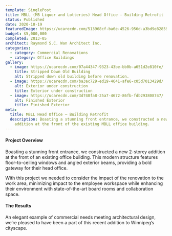 ```yaml
---
template: SinglePost
title: MBLL (MB Liquor and Lotteries) Head Office – Building Retrofit
status: Published
date: 2020-10-19
featuredImage: https://ucarecdn.com/513968cf-ba6e-4526-956d-a3bd9e82859c/-/preview/-/enhance/19/
budget: $5,000,000
completed: 2013-05
architect: Raymond S.C. Wan Architect Inc.
categories:
  - category: Commercial Renovations
  - category: Office Buildings
gallery:
  - image: https://ucarecdn.com/07a44347-9323-43be-bb0b-a651d2e810fe/
    title: Stripped Down Old Building
    alt: Stripped down old building before renovation.
  - image: https://ucarecdn.com/ba3ac729-ed19-4641-afe6-c05d7013429d/
    alt: Exterior under construction
    title: Exterior under construction
  - image: https://ucarecdn.com/3d748fa8-25a7-4672-86fb-fdb293808747/
    alt: Finished Exterior
    title: Finished Exterior
meta:
  title: MBLL Head Office – Building Retrofit
  description: Boasting a stunning front entrance, we constructed a new 2-storey
    addition at the front of the existing MBLL office building.
---
```

#### Project Overview

Boasting a stunning front entrance, we constructed a new 2-storey addition at the front of an existing office building. This modern structure features floor-to-ceiling windows and angled exterior beams, providing a bold gateway for their head office.

With this project we needed to consider the impact of the renovation to the work area, minimizing impact to the employee workspace while enhancing their environment with state-of-the-art board rooms and collaboration space.

#### The Results

An elegant example of commercial needs meeting architectural design, we’re pleased to have been a part of this recent addition to Winnipeg’s cityscape.